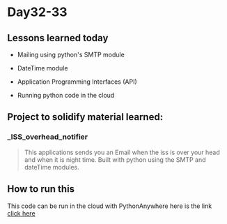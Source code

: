 # Day32-33
    
## Lessons learned today

- Mailing using python's SMTP module

- DateTime module

- Application Programming Interfaces (API)

- Running python code in the cloud


## Project to solidify material learned: 


### _ISS_overhead_notifier

> This applications sends you an Email when the iss is over your head and when it is night time. Built with python using the SMTP and dateTime modules.


## How to run this
This code can be run in the cloud with PythonAnywhere
here is the link [click here](https://www.pythonanywhere.com/)
